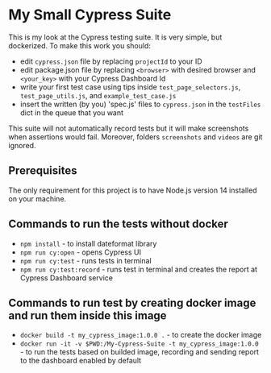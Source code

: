 # My Small Cypress Suite

This is my look at the Cypress testing suite. It is very simple, but dockerized. To make this work you should:
- edit `cypress.json` file by replacing `projectId` to your ID
- edit package.json file by replacing `<browser>` with desired browser and `<your_key>` with your Cypress Dashboard Id
- write your first test case using tips inside `test_page_selectors.js`,  `test_page_utils.js`, and `example_test_case.js` 
- insert the written (by you) 'spec.js' files to `cypress.json` in the `testFiles` dict in the queue that you want

This suite will not automatically record tests but it will make screenshots when assertions would fail. Moreover, folders `screenshots` and `videos` are git ignored.

## Prerequisites

The only requirement for this project is to have Node.js version 14 installed on your machine.

## Commands to run the tests without docker
- `npm install` - to install dateformat library
- `npm run cy:open` - opens Cypress UI
- `npm run cy:test` - runs tests in terminal
- `npm run cy:test:record` - runs test in terminal and creates the report at Cypress Dashboard service 


## Commands to run test by creating docker image and run them inside this image
- `docker build -t my_cypress_image:1.0.0 .` - to create the docker image
- `docker run -it -v $PWD:/My-Cypress-Suite -t my_cypress_image:1.0.0` - to run the tests based on builded image, recording and sending report to the dashboard enabled by default